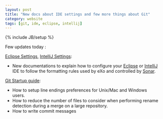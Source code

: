```yaml
---
layout: post
title: "New docs about IDE settings and few more things about Git"
category: website
tags: [git, ide, eclipse, intellij]
---
```

{% include JB/setup %}

Few updates today :

[Eclipse Settings](/docs/ide/eclipse-settings.html), [IntelliJ Settings](/docs/ide/intellij-settings.html): 

* New documentations to explain how to configure your [Eclipse](https://www.eclipse.org) or [IntelliJ](http://www.jetbrains.com/idea/) IDE to follow the formatting rules used by eXo and controlled by [Sonar](https://sonar.exoplatform.org).

[Git Startup guide](/docs/scm/git-startup-guide.html): 

* How to setup line endings preferences for Unix/Mac and Windows users.
* How to reduce the number of files to consider when performing rename detection during a merge on a large repository.
* How to write commit messages

